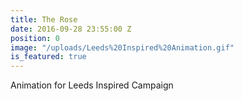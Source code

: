 ```yaml
---
title: The Rose
date: 2016-09-28 23:55:00 Z
position: 0
image: "/uploads/Leeds%20Inspired%20Animation.gif"
is_featured: true
---
```


Animation for Leeds Inspired Campaign